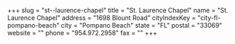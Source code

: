 +++
slug = "st--laurence-chapel"
title = "St. Laurence Chapel"
name = "St. Laurence Chapel"
address = "1698 Blount Road"
cityIndexKey = "city-fl-pompano-beach"
city = "Pompano Beach"
state = "FL"
postal = "33069"
website = ""
phone = "954.972.2958"
fax = ""
+++
